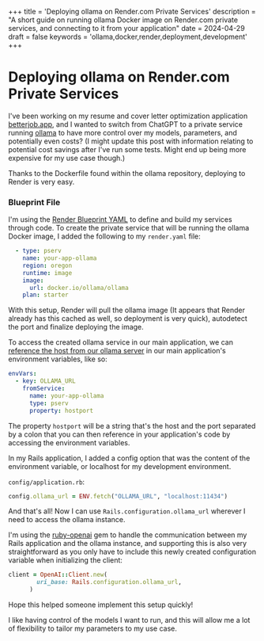 +++
title = 'Deploying ollama on Render.com Private Services'
description = "A short guide on running ollama Docker image on Render.com private services, and connecting to it from your application"
date = 2024-04-29
draft = false
keywords = 'ollama,docker,render,deployment,development'
+++

# Deploying ollama on Render.com Private Services

I've been working on my resume and cover letter optimization application [betterjob.app](https://betterjob.app), and I wanted to switch from ChatGPT to a private service running [ollama](https://github.com/ollama/ollama) to have more control over my models, parameters, and potentially even costs? (I might update this post with information relating to potential cost savings after I've run some tests. Might end up being more expensive for my use case though.)

Thanks to the Dockerfile found within the ollama repository, deploying to Render is very easy.

### Blueprint File
I'm using the [Render Blueprint YAML](https://docs.render.com/blueprint-spec) to define and build my services through code. To create the private service that will be running the ollama Docker image, I added the following to my `render.yaml` file:

```yaml
  - type: pserv
    name: your-app-ollama
    region: oregon
    runtime: image
    image:
      url: docker.io/ollama/ollama
    plan: starter
```

With this setup, Render will pull the ollama image (It appears that Render already has this cached as well, so deployment is very quick), autodetect the port and finalize deploying the image.

To access the created ollama service in our main application, we can [reference the host from our ollama server](https://docs.render.com/blueprint-spec#referencing-values-from-other-services) in our main application's environment variables, like so:

```yaml
envVars:
  - key: OLLAMA_URL
    fromService:
      name: your-app-ollama
      type: pserv
      property: hostport
```

The property `hostport` will be a string that's the host and the port separated by a colon that you can then reference in your application's code by accessing the environment variables.

In my Rails application, I added a config option that was the content of the environment variable, or localhost for my development environment.

`config/application.rb`:
```ruby
config.ollama_url = ENV.fetch("OLLAMA_URL", "localhost:11434")
```

And that's all! Now I can use `Rails.configuration.ollama_url` wherever I need to access the ollama instance.

I'm using the [ruby-openai](https://github.com/alexrudall/ruby-openai?tab=readme-ov-file#ollama) gem to handle the communication between my Rails application and the ollama instance, and supporting this is also very straightforward as you only have to include this newly created configuration variable when initializing the client:

```ruby
client = OpenAI::Client.new(
        uri_base: Rails.configuration.ollama_url,
      )
```

Hope this helped someone implement this setup quickly! 

I like having control of the models I want to run, and this will allow me a lot of flexibility to tailor my parameters to my use case.